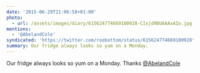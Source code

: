 ```yaml
---
date: '2015-06-29T21:06:58+01:00'
photo:
  - url: /assets/images/diary/615624774669180928-CIsjd9BUAAAxAIo.jpg
mentions:
  - '@AbelandCole'
syndicated: 'https://twitter.com/roobottom/status/615624774669180928'
summary: Our fridge always looks so yum on a Monday.
---
```

Our fridge always looks so yum on a Monday. Thanks [@AbelandCole](https://twitter.com/@AbelandCole) 
